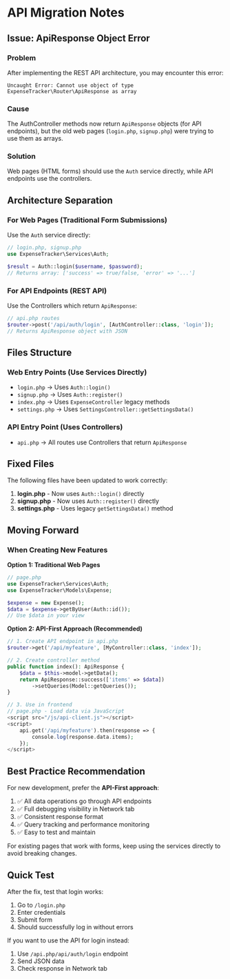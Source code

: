 # API Migration Notes

## Issue: ApiResponse Object Error

### Problem
After implementing the REST API architecture, you may encounter this error:
```
Uncaught Error: Cannot use object of type ExpenseTracker\Router\ApiResponse as array
```

### Cause
The AuthController methods now return `ApiResponse` objects (for API endpoints), but the old web pages (`login.php`, `signup.php`) were trying to use them as arrays.

### Solution
Web pages (HTML forms) should use the `Auth` service directly, while API endpoints use the controllers.

## Architecture Separation

### For Web Pages (Traditional Form Submissions)
Use the `Auth` service directly:
```php
// login.php, signup.php
use ExpenseTracker\Services\Auth;

$result = Auth::login($username, $password);
// Returns array: ['success' => true/false, 'error' => '...']
```

### For API Endpoints (REST API)
Use the Controllers which return `ApiResponse`:
```php
// api.php routes
$router->post('/api/auth/login', [AuthController::class, 'login']);
// Returns ApiResponse object with JSON
```

## Files Structure

### Web Entry Points (Use Services Directly)
- `login.php` → Uses `Auth::login()`
- `signup.php` → Uses `Auth::register()`
- `index.php` → Uses `ExpenseController` legacy methods
- `settings.php` → Uses `SettingsController::getSettingsData()`

### API Entry Point (Uses Controllers)
- `api.php` → All routes use Controllers that return `ApiResponse`

## Fixed Files

The following files have been updated to work correctly:

1. **login.php** - Now uses `Auth::login()` directly
2. **signup.php** - Now uses `Auth::register()` directly
3. **settings.php** - Uses legacy `getSettingsData()` method

## Moving Forward

### When Creating New Features

**Option 1: Traditional Web Pages**
```php
// page.php
use ExpenseTracker\Services\Auth;
use ExpenseTracker\Models\Expense;

$expense = new Expense();
$data = $expense->getByUser(Auth::id());
// Use $data in your view
```

**Option 2: API-First Approach (Recommended)**
```php
// 1. Create API endpoint in api.php
$router->get('/api/myfeature', [MyController::class, 'index']);

// 2. Create controller method
public function index(): ApiResponse {
    $data = $this->model->getData();
    return ApiResponse::success(['items' => $data])
        ->setQueries(Model::getQueries());
}

// 3. Use in frontend
// page.php - Load data via JavaScript
<script src="/js/api-client.js"></script>
<script>
    api.get('/api/myfeature').then(response => {
        console.log(response.data.items);
    });
</script>
```

## Best Practice Recommendation

For new development, prefer the **API-First approach**:

1. ✅ All data operations go through API endpoints
2. ✅ Full debugging visibility in Network tab
3. ✅ Consistent response format
4. ✅ Query tracking and performance monitoring
5. ✅ Easy to test and maintain

For existing pages that work with forms, keep using the services directly to avoid breaking changes.

## Quick Test

After the fix, test that login works:

1. Go to `/login.php`
2. Enter credentials
3. Submit form
4. Should successfully log in without errors

If you want to use the API for login instead:
1. Use `/api.php/api/auth/login` endpoint
2. Send JSON data
3. Check response in Network tab

